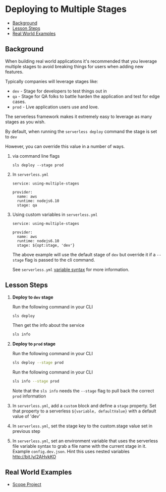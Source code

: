# Deploying to Multiple Stages

- [Background](#background)
- [Lesson Steps](#lesson-steps)
- [Real World Examples](#real-world-examples)

## Background

When building real world applications it's recommended that you leverage multiple stages to avoid breaking things for users when adding new features.

Typically companies will leverage stages like:

- `dev` -  Stage for developers to test things out in
- `qa` - Stage for QA folks to battle harden the application and test for edge cases.
- `prod` - Live application users use and love.

The serverless framework makes it extremely easy to leverage as many stages as you wish.

By default, when running the `serverless deploy` command the stage is set to `dev`

However, you can override this value in a number of ways.

1. via command line flags

    ```
    sls deploy --stage prod
    ```

2. In `serverless.yml`

    ```
    service: using-multiple-stages

    provider:
      name: aws
      runtime: nodejs6.10
      stage: qa
    ```

3. Using custom variables in `serverless.yml`

    ```
    service: using-multiple-stages

    provider:
      name: aws
      runtime: nodejs6.10
      stage: ${opt:stage, 'dev'}
    ```

    The above example will use the default stage of `dev` but override it if a `--stage` flag is passed to the cli command.

    See `serverless.yml` [variable syntax](http://bit.ly/2zw4DM9) for more information.

## Lesson Steps

1. **Deploy to `dev` stage**

    Run the following command in your CLI
    ```bash
    sls deploy
    ```

    Then get the info about the service
    ```bash
    sls info
    ```

2. **Deploy to `prod` stage**

    Run the following command in your CLI
    ```bash
    sls deploy --stage prod
    ```

    Run the following command in your CLI
    ```bash
    sls info --stage prod
    ```

    Note that the `sls info` needs the `--stage` flag to pull back the correct `prod` information

3. In `serverless.yml`, add a `custom` block and define a `stage` property. Set that property to a serverless `${variable, defaultValue}` with a default value of 'dev'

4. In `serverless.yml`, set the stage key to the custom.stage value set in previous step

5. In `serverless.yml`, set an environment variable that uses the serverless file variable syntax to grab a file name with the current stage in it. Example `config.dev.json`. Hint this uses nested variables http://bit.ly/2AHvkKO


## Real World Examples

- [Scope Project](https://github.com/serverless/scope/tree/master/backend)



